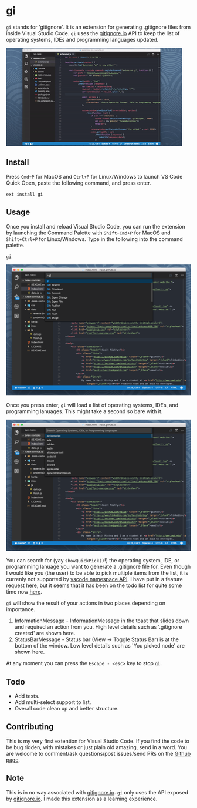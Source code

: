 # gi

`gi` stands for 'gitignore'. It is an extension for generating .gitignore files from inside Visual Studio Code. `gi` uses the [gitignore.io](https://www.gitignore.io) API to keep the list of operating systems, IDEs and programming languages updated.

![Usage of gi](assets/gi.gif)

## Install
Press `Cmd+P` for MacOS and `Ctrl+P` for Linux/Windows to launch VS Code Quick Open, paste the following command, and press enter.

```
ext install gi
```

## Usage

Once you install and reload Visual Studio Code, you can run the extension by launching the Command Palette with `Shift+Cmd+P` for MacOS and `Shift+Ctrl+P` for Linux/Windows. Type in the following into the command palette.

```
gi
```

![Launch gi from Command Palette](assets/cp.png)

Once you press enter, `gi` will load a list of operating systems, IDEs, and programming lanuages. This might take a second so bare with it.

![List presented by gi](assets/list.png)

You can search for (yay `showQuickPick()`!) the operating system, IDE, or programming lanuage you want to generate a .gitignore file for. Even though I would like you (the user) to be able to pick multiple items from the list, it is currenly not supported by [vscode namespace API](https://code.visualstudio.com/docs/extensionAPI/vscode-api). I have put in a feature request [here](https://github.com/Microsoft/vscode/issues/12925), but it seems that it has been on the todo list for quite some time now [here](https://github.com/Microsoft/vscode/issues/238).

`gi` will show the result of your actions in two places depending on importance.
1. InformationMessage - InformationMessage in the toast that slides down and required an action from you. High level details such as '.gitignore created' are shown here.
2. StatusBarMessage - Status bar (View -> Toggle Status Bar) is at the bottom of the window. Low level details such as 'You picked node' are shown here.

At any moment you can press the `Escape - <esc>` key to stop `gi`.

## Todo 

- Add tests.
- Add multi-select support to list.
- Overall code clean up and better structure.

## Contributing

This is my very first extention for Visual Studio Code. If you find the code to be bug ridden, with mistakes or just plain old amazing, send in a word. You are welcome to comment/ask questions/post issues/send PRs on the [Github page](https://github.com/hasit/vscode-gi). 

## Note

This is in no way associated with [gitignore.io](https://www.gitignore.io). `gi` only uses the API exposed by [gitignore.io](https://www.gitignore.io). I made this extension as a learning experience.